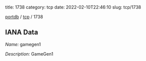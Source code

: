 title: 1738
category: tcp
date: 2022-02-10T22:46:10
slug: tcp/1738

[portdb](/) / [tcp](/category/tcp.html) / 1738


## IANA Data

_Name:_ gamegen1

_Description:_ GameGen1

